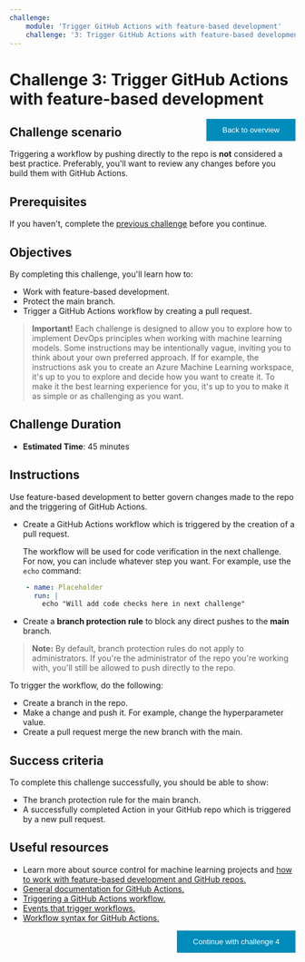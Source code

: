```yaml
---
challenge:
    module: 'Trigger GitHub Actions with feature-based development'
    challenge: '3: Trigger GitHub Actions with feature-based development'
---
```


<style>
.button  {
  border: none;
  color: white;
  padding: 12px 28px;
  background-color: #008CBA;
  float: right;
}
</style>

# Challenge 3: Trigger GitHub Actions with feature-based development

<button class="button" onclick="window.location.href='https://microsoftlearning.github.io/mslearn-mlops/';">Back to overview</button>

## Challenge scenario

Triggering a workflow by pushing directly to the repo is **not** considered a best practice. Preferably, you'll want to review any changes before you build them with GitHub Actions.

## Prerequisites

If you haven't, complete the [previous challenge](02-github-actions.md) before you continue.

## Objectives

By completing this challenge, you'll learn how to:

- Work with feature-based development.
- Protect the main branch.
- Trigger a GitHub Actions workflow by creating a pull request.

> **Important!**
> Each challenge is designed to allow you to explore how to implement DevOps principles when working with machine learning models. Some instructions may be intentionally vague, inviting you to think about your own preferred approach. If for example, the instructions ask you to create an Azure Machine Learning workspace, it's up to you to explore and decide how you want to create it. To make it the best learning experience for you, it's up to you to make it as simple or as challenging as you want.

## Challenge Duration

- **Estimated Time**: 45 minutes

## Instructions

Use feature-based development to better govern changes made to the repo and the triggering of GitHub Actions.

- Create a GitHub Actions workflow which is triggered by the creation of a pull request. 

    The workflow will be used for code verification in the next challenge. For now, you can include whatever step you want. For example, use the `echo` command:

```yml
    - name: Placeholder
      run: |
        echo "Will add code checks here in next challenge"
```

- Create a **branch protection rule** to block any direct pushes to the **main** branch.

> **Note:**
> By default, branch protection rules do not apply to administrators. If you're the administrator of the repo you're working with, you'll still be allowed to push directly to the repo. 

To trigger the workflow, do the following:

- Create a branch in the repo.
- Make a change and push it. For example, change the hyperparameter value. 
- Create a pull request merge the new branch with the main. 

## Success criteria

To complete this challenge successfully, you should be able to show:

- The branch protection rule for the main branch.
- A successfully completed Action in your GitHub repo which is triggered by a new pull request.

## Useful resources

- Learn more about source control for machine learning projects and [how to work with feature-based development and GitHub repos.](https://docs.microsoft.com/learn/modules/source-control-for-machine-learning-projects/)
- [General documentation for GitHub Actions.](https://docs.github.com/actions/guides)
- [Triggering a GitHub Actions workflow.](https://docs.github.com/actions/using-workflows/triggering-a-workflow)
- [Events that trigger workflows.](https://docs.github.com/actions/using-workflows/events-that-trigger-workflows)
- [Workflow syntax for GitHub Actions.](https://docs.github.com/actions/using-workflows/workflow-syntax-for-github-actions)

<button class="button" onclick="window.location.href='04-unit-test-linting';">Continue with challenge 4</button>